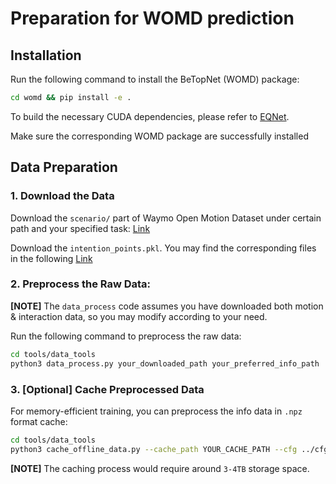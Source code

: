 # Preparation for WOMD prediction

## Installation

Run the following command to install the BeTopNet (WOMD) package:

```bash
cd womd && pip install -e .
```

To build the necessary CUDA dependencies, please refer to [EQNet](https://github.com/dvlab-research/DeepVision3D/tree/master/EQNet/eqnet/ops).

Make sure the corresponding WOMD package are successfully installed

## Data Preparation

### 1. Download the Data

Download the ```scenario/``` part of Waymo Open Motion Dataset under certain path and your specified task: [Link](https://console.cloud.google.com/storage/browser/waymo_open_dataset_motion_v_1_3_0;tab=objects?prefix=&forceOnObjectsSortingFiltering=false)

Download the ```intention_points.pkl```. You may find the corresponding files in the following [Link](https://github.com/OpenDriveLab/BeTop/releases/tag/womd)

### 2. Preprocess the Raw Data:

**[NOTE]** The ```data_process``` code assumes you have downloaded both motion & interaction data, so you may modify according to your need.

Run the following command to preprocess the raw data:

```bash
cd tools/data_tools
python3 data_process.py your_downloaded_path your_preferred_info_path
```

### 3. **[Optional]** Cache Preprocessed Data

For memory-efficient training, you can preprocess the info data in ```.npz``` format cache:

```bash
cd tools/data_tools
python3 cache_offline_data.py --cache_path YOUR_CACHE_PATH --cfg ../cfg/BeTopNet_full_64.yaml
```

**[NOTE]** The caching process would require around ```3-4TB``` storage space.